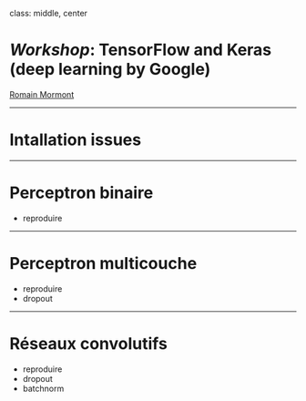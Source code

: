 class: middle, center

# *Workshop*: TensorFlow and Keras (deep learning by Google) 

[Romain Mormont](http://www.montefiore.ulg.ac.be/~rmormont/)

---
# Intallation issues 

---
# Perceptron binaire

- reproduire

---
# Perceptron multicouche

- reproduire 
- dropout

---
# Réseaux convolutifs

- reproduire
- dropout
- batchnorm
